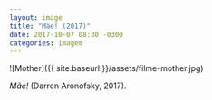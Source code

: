 ```yaml
---
layout: image
title: "Mãe! (2017)"
date: 2017-10-07 08:30 -0300
categories: imagem
---
```

![Mother]({{ site.baseurl }}/assets/filme-mother.jpg)

_Mãe!_ (Darren Aronofsky, 2017).
